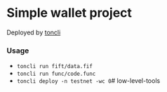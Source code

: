 # Simple wallet project

Deployed by [toncli](https://github.com/disintar/toncli)

### Usage

- `toncli run fift/data.fif`
- `toncli run func/code.func`
- `toncli deploy -n testnet -wc 0`# low-level-tools
